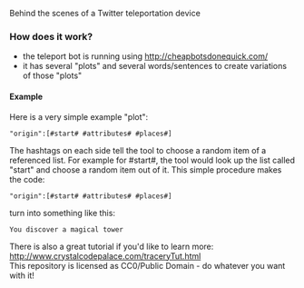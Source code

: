 Behind the scenes of a Twitter teleportation device

### How does it work?
- the teleport bot is running using http://cheapbotsdonequick.com/
- it has several "plots" and several words/sentences to create variations of those "plots"  

#### Example
Here is a very simple example "plot":
```
"origin":[#start# #attributes# #places#]
```
The hashtags on each side tell the tool to choose a random item of a referenced list.
For example for #start#, the tool would look up the list called "start" and choose a random item out of it.
This simple procedure makes the code:
```
"origin":[#start# #attributes# #places#]
```
turn into something like this:
``` 
You discover a magical tower
```
  
There is also a great tutorial if you'd like to learn more: http://www.crystalcodepalace.com/traceryTut.html  
This repository is licensed as CC0/Public Domain - do whatever you want with it!

